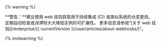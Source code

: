 {% warning %}

**警告：**建议使用 web 挂钩获取用于持续集成 (CI) 或类似系统的仓库更改。 定期自动检查或*投票*将大大降低实例的可扩展性。 更多信息请参阅“[关于 web 挂钩](/enterprise/{{ currentVersion }}/user/articles/about-webhooks/)”。

{% endwarning %}
